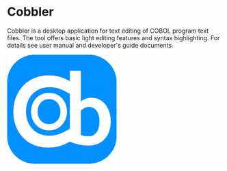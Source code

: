 # Cobbler
Cobbler is a desktop application for text editing of COBOL program text files. The tool offers basic light editing features and syntax highlighting. For details see user manual and developer's guide documents. 

![cobbler icon](icon.png)
